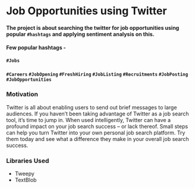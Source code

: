 # Job Opportunities using Twitter

#### The project is about searching the twitter for job opportunities using popular `#hashtags` and applying sentiment analysis on this.

#### Few popular hashtags - 
#### `#Jobs` 
#### `#Careers` `#JobOpening` `#FreshHiring` `#JobListing` `#Recruitments` `#JobPosting` `#JobOpportunities`

### Motivation

Twitter is all about enabling users to send out brief messages to large audiences. If you haven’t been taking advantage of Twitter as a job search tool, it’s time to jump in. When used intelligently, Twitter can have a profound impact on your job search success – or lack thereof. Small steps can help you turn Twitter into your own personal job search platform. Try them today and see what a difference they make in your overall job search success.

### Libraries Used

- Tweepy
- TextBlob